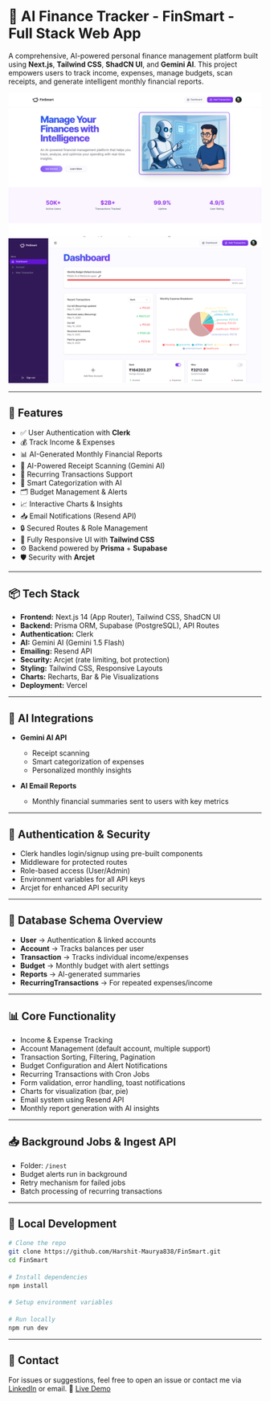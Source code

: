 # 💸 AI Finance Tracker - FinSmart - Full Stack Web App

A comprehensive, AI-powered personal finance management platform built using **Next.js**, **Tailwind CSS**, **ShadCN UI**, and **Gemini AI**. This project empowers users to track income, expenses, manage budgets, scan receipts, and generate intelligent monthly financial reports.

![alt text](/public/image-1.png)
![alt text](/public/image.png)

---

## 🚀 Features

- ✅ User Authentication with **Clerk**
- 💰 Track Income & Expenses
- 📊 AI-Generated Monthly Financial Reports
- 🧾 AI-Powered Receipt Scanning (Gemini AI)
- 📅 Recurring Transactions Support
- 🧠 Smart Categorization with AI
- 🗂️ Budget Management & Alerts
- 📈 Interactive Charts & Insights
- 📥 Email Notifications (Resend API)
- 🔒 Secured Routes & Role Management
- 📱 Fully Responsive UI with **Tailwind CSS**
- ⚙️ Backend powered by **Prisma** + **Supabase**
- 🛡️ Security with **Arcjet**

---

## 📦 Tech Stack

- **Frontend:** Next.js 14 (App Router), Tailwind CSS, ShadCN UI
- **Backend:** Prisma ORM, Supabase (PostgreSQL), API Routes
- **Authentication:** Clerk
- **AI:** Gemini AI (Gemini 1.5 Flash)
- **Emailing:** Resend API
- **Security:** Arcjet (rate limiting, bot protection)
- **Styling:** Tailwind CSS, Responsive Layouts
- **Charts:** Recharts, Bar & Pie Visualizations
- **Deployment:** Vercel

---

## 🧠 AI Integrations

- **Gemini AI API**
  - Receipt scanning
  - Smart categorization of expenses
  - Personalized monthly insights

- **AI Email Reports**
  - Monthly financial summaries sent to users with key metrics

---

## 🔐 Authentication & Security

- Clerk handles login/signup using pre-built components
- Middleware for protected routes
- Role-based access (User/Admin)
- Environment variables for all API keys
- Arcjet for enhanced API security

---

## 🧾 Database Schema Overview

- **User** → Authentication & linked accounts
- **Account** → Tracks balances per user
- **Transaction** → Tracks individual income/expenses
- **Budget** → Monthly budget with alert settings
- **Reports** → AI-generated summaries
- **RecurringTransactions** → For repeated expenses/income

---

## 📊 Core Functionality

- Income & Expense Tracking
- Account Management (default account, multiple support)
- Transaction Sorting, Filtering, Pagination
- Budget Configuration and Alert Notifications
- Recurring Transactions with Cron Jobs
- Form validation, error handling, toast notifications
- Charts for visualization (bar, pie)
- Email system using Resend API
- Monthly report generation with AI insights

---

## 📥 Background Jobs & Ingest API

- Folder: `/inest`
- Budget alerts run in background
- Retry mechanism for failed jobs
- Batch processing of recurring transactions

---

## 🧪 Local Development

```bash
# Clone the repo
git clone https://github.com/Harshit-Maurya838/FinSmart.git
cd FinSmart

# Install dependencies
npm install

# Setup environment variables

# Run locally
npm run dev
```
---

## 📧 Contact

For issues or suggestions, feel free to open an issue or contact me via [LinkedIn](https://www.linkedin.com/in/44-harshit-maurya/) or email.
🔗 [Live Demo](https://finsmart-pi.vercel.app/)